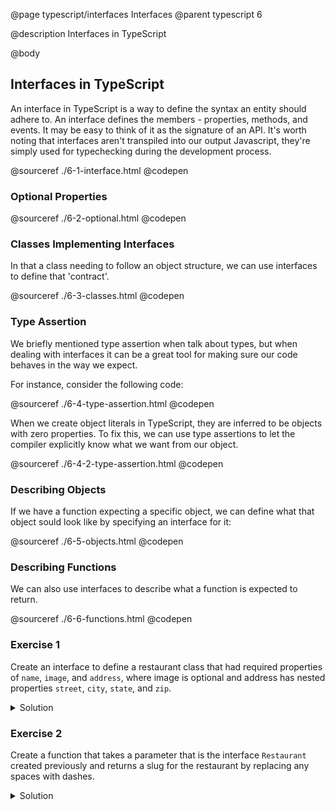 @page typescript/interfaces Interfaces
@parent typescript 6

@description Interfaces in TypeScript

@body

## Interfaces in TypeScript

An interface in TypeScript is a way to define the syntax an entity should adhere to. An interface defines the members - properties, methods, and events. It may be easy to think of it as the signature of an API. It's worth noting that interfaces aren't transpiled into our output Javascript, they're simply used for typechecking during the development process.

@sourceref ./6-1-interface.html
@codepen

### Optional Properties

@sourceref ./6-2-optional.html
@codepen

### Classes Implementing Interfaces

In that a class needing to follow an object structure, we can use interfaces to define that 'contract'.

@sourceref ./6-3-classes.html
@codepen

### Type Assertion

We briefly mentioned type assertion when talk about types, but when dealing with interfaces it can be a great tool for making sure our code behaves in the way we expect.

For instance, consider the following code:

@sourceref ./6-4-type-assertion.html
@codepen

When we create object literals in TypeScript, they are inferred to be objects with zero properties. To fix this, we can use type assertions to let the compiler explicitly know what we want from our object.


@sourceref ./6-4-2-type-assertion.html
@codepen


### Describing Objects

If we have a function expecting a specific object, we can define what that object sould look like by specifying an interface for it:

@sourceref ./6-5-objects.html
@codepen

### Describing Functions

We can also use interfaces to describe what a function is expected to return. 

@sourceref ./6-6-functions.html
@codepen

### Exercise 1

Create an interface to define a restaurant class that had required properties of ``name``, ``image``, and ``address``, where image is optional and address has nested properties ``street``, ``city``, ``state``, and ``zip``.

<details>
<summary>Solution</summary>

```typescript

interface Address {
  street: string;
  city: string;
  state: string;
  zip: string;
}
interface Restaurant {
  name: string;
  image?: Images;
  address: Address;
}
```
</details>

### Exercise 2

Create a function that takes a parameter that is the interface ```Restaurant``` created previously and returns a slug for the restaurant by replacing any spaces with dashes. 

<details>
<summary>Solution</summary>

```typescript
function createRestaurantSlug(restaurant: Restaurant) {
  return restaurant.name.replace(' ', '-');
}

let myRestaurant = {
  name: "Orange Bees", 
  address: {
    street: '123 Main',
    city: 'Sandusky',
    state: 'Ohio',
    zip: '12345'
  }
}
let newEaterie = createRestaurantSlug(myRestaurant);
//Orange-Bees
```
</details>